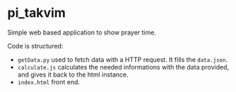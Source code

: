 # pi_takvim
Simple web based application to show prayer time.

Code is structured:
+ `getData.py` used to fetch data with a HTTP request. It fills the `data.json`.
+ `calculate.js` calculates the needed informations with the data provided, and gives it back to the html instance.
+ `index.html` front end.